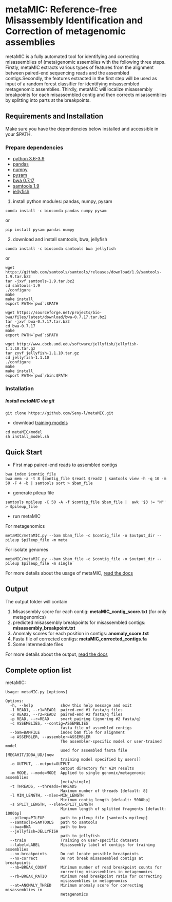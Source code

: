 # metaMIC: Reference-free Misassembly Identification and Correction of metagenomic assemblies
metaMIC is a fully automated tool for identifying and correcting misassemblies of (meta)genomic assemblies with the following three steps. Firstly, metaMIC extracts various types of features from the alignment between paired-end sequencing reads and the assembled contigs.Secondly, the features extracted in the first step will be used as input of a random forest classifier for identifying misassembled metagenomic assemblies. Thirdly, metaMIC will localize misassembly breakpoints for each misassembled contig and then corrects misassemblies by splitting into parts at the breakpoints.


## Requirements and Installation
Make sure you have the dependencies below installed and accessible in your $PATH.

### Prepare dependencies

- [python 3.6-3.9](https://www.python.org/downloads/)
- [pandas](https://pandas.pydata.org/)
- [numpy](https://numpy.org/)
- [pysam](https://pypi.org/project/pysam/0.8.4/)
- [bwa 0.7.17](https://sourceforge.net/projects/bio-bwa/files/)
- [samtools 1.9](https://sourceforge.net/projects/samtools/files/samtools/)
- [jellyfish](http://www.cbcb.umd.edu/software/jellyfish/)

1. install python modules: pandas, numpy, pysam
```
conda install -c bioconda pandas numpy pysam  
```
or

```
pip install pysam pandas numpy
```

2. download and install samtools, bwa, jellyfish
```
conda install -c bioconda samtools bwa jellyfish  
```
or

```
wget https://github.com/samtools/samtools/releases/download/1.9/samtools-1.9.tar.bz2
tar -jxvf samtools-1.9.tar.bz2
cd samtools-1.9
./configure
make
make install
export PATH=`pwd`:$PATH
```

```
wget https://sourceforge.net/projects/bio-bwa/files/latest/download/bwa-0.7.17.tar.bz2
tar -jxvf bwa-0.7.17.tar.bz2
cd bwa-0.7.17
make
export PATH=`pwd`:$PATH
```

```
wget http://www.cbcb.umd.edu/software/jellyfish/jellyfish-1.1.10.tar.gz
tar zxvf jellyfish-1.1.10.tar.gz
cd jellyfish-1.1.10
./configure
make
make install
export PATH=`pwd`/bin:$PATH
```

### Installation

##### Install metaMIC via git

```
git clone https://github.com/Seny-l/metaMIC.git
```
- download [training models](https://zenodo.org/record/4717667#.YIQvu5MzZTY)

```
cd metaMIC/model
sh install_model.sh
```

## Quick Start
- First map paired-end reads to assembled contigs

```
bwa index $contig_file
bwa mem -a -t 8 $contig_file $read1 $read2 | samtools view -h -q 10 -m 50 -F 4 -b | samtools sort > $bam_file
```
- generate pileup file

```
samtools mpileup -C 50 -A -f $contig_file $bam_file |  awk '$3 != "N"' > $pileup_file
```
- run metaMIC

For metagenomics

```
metaMIC/metaMIC.py --bam $bam_file -c $contig_file -o $output_dir --pileup $pileup_file -m meta 
```
For isolate genomes

```
metaMIC/metaMIC.py --bam $bam_file -c $contig_file -o $output_dir --pileup $pileup_file -m single 
```


For more details about the usage of metaMIC, [read the docs](http:)

## Output
The output folder will contain
1. Misassembly score for each contig: **metaMIC_contig_score.txt** (for only metagenomics)
2. predicted misassembly breakpoints for misassembled contigs: **misassembly_breakpoint.txt**
3. Anomaly scores for each position in contigs: **anomaly_score.txt**
4. Fasta file of corrected contigs: **metaMIC_corrected_contigs.fa**
5. Some intermediate files

For more details about the output, [read the docs](http:)

## Complete option list
metaMIC:

```
Usage: metaMIC.py [options]

Options:
  -h, --help            show this help message and exit
  -1 READ1, --r1=READ1  paired-end #1 fasta/q files
  -2 READ2, --r2=READ2  paired-end #2 fasta/q files
  -p READ, --r=READ     smart pairing (ignoring #2 fasta/q)
  -c ASSEMBLIES, --contig=ASSEMBLIES
                        fasta file of assembled contigs
  --bam=BAMFILE         index bam file for alignment
  -a ASSEMBLER, --assembler=ASSEMBLER
                        The assembler-specific model or user-trained model
                        used for assembled fasta file [MEGAHIT/IDBA_UD/[new
                        training model specified by users]]
  -o OUTPUT, --output=OUTPUT
                        output directory for AIM results
  -m MODE, --mode=MODE  Applied to single genomic/metagenomic assemblies
                        [meta/single]
  -t THREADS, --threads=THREADS
                        Maximum number of threads [default: 8]
  -l MIN_LENGTH, --mlen=MIN_LENGTH
                        Minimum contig length [default: 5000bp]
  -s SPLIT_LENGTH, --slen=SPLIT_LENGTH
                        Minimum length of splitted fragments [default: 1000bp]
  --pileup=PILEUP       path to pileup file [samtools mpileup]
  --samtools=SAMTOOLS   path to samtools
  --bwa=BWA             path to bwa
  --jellyfish=JELLYFISH
                        path to jellyfish
  --train               Training on user-specific datasets
  --label=LABEL         Misassembly label of contigs for training assemblies
  --no-breakpoints      Do not locate possible breakpoints
  --no-correct          Do not break misassembled contigs at breakpoints
  --nb=BREAK_COUNT      Minimum number of read breakpoint counts for
                        correcting misassemblies in metagenomics
  --rb=BREAK_RATIO      Minimum read breakpoint ratio for correcting
                        misassemblies in metagenomics
  --at=ANOMALY_THRED    Minimum anomaly score for correcting misassemblies in
                        metagenomics
```
